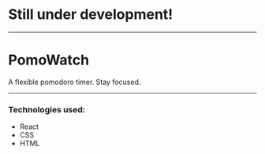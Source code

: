 # Still under development!  
***
# PomoWatch  
A flexible pomodoro timer. Stay focused.
***
### Technologies used:  
- React
- CSS
- HTML 